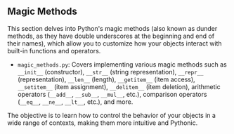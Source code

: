 ## Magic Methods

This section delves into Python's magic methods (also known as dunder methods, as they have double underscores at the beginning and end of their names), which allow you to customize how your objects interact with built-in functions and operators.

*   `magic_methods.py`: Covers implementing various magic methods such as `__init__` (constructor), `__str__` (string representation), `__repr__` (representation), `__len__` (length), `__getitem__` (item access), `__setitem__` (item assignment), `__delitem__` (item deletion), arithmetic operators (`__add__`, `__sub__`, `__mul__`, etc.), comparison operators (`__eq__`, `__ne__`, `__lt__`, etc.), and more.

The objective is to learn how to control the behavior of your objects in a wide range of contexts, making them more intuitive and Pythonic.
